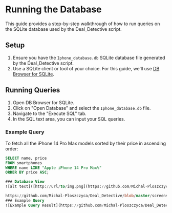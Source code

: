 # Running the Database

This guide provides a step-by-step walkthrough of how to run queries on the SQLite database used by the Deal_Detective script.

## Setup

1. Ensure you have the `Iphone_database.db` SQLite database file generated by the Deal_Detective script.
2. Use a SQLite client or tool of your choice. For this guide, we'll use [DB Browser for SQLite](https://sqlitebrowser.org/).

## Running Queries

1. Open DB Browser for SQLite.
2. Click on "Open Database" and select the `Iphone_database.db` file.
3. Navigate to the "Execute SQL" tab.
4. In the SQL text area, you can input your SQL queries.

### Example Query

To fetch all the iPhone 14 Pro Max models sorted by their price in ascending order:

```sql
SELECT name, price 
FROM smartphones
WHERE name LIKE "Apple iPhone 14 Pro Max%"
ORDER BY price ASC;

### Database View
![alt text]([http://url/to/img.png](https://github.com/Michal-Ploszczyca/Deal_Detective/blob/master/screenshots/database_view.png))

https://github.com/Michal-Ploszczyca/Deal_Detective/blob/master/screenshots/database_view.png
### Example Query
![Example Query Result](https://github.com/Michal-Ploszczyca/Deal_Detective/blob/master/screenshots/example_query.png?raw=true)



